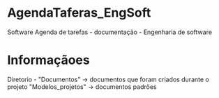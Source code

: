 # AgendaTaferas_EngSoft
Software Agenda de tarefas - documentação - Engenharia de software

# Informaçãoes

Diretorio - "Documentos" -> documentos que foram criados durante o projeto
	    "Modelos_projetos" -> documentos padrões
	    
